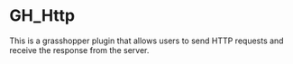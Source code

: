 # GH_Http
This is a grasshopper plugin that allows users to send HTTP requests and receive the response from the server.
